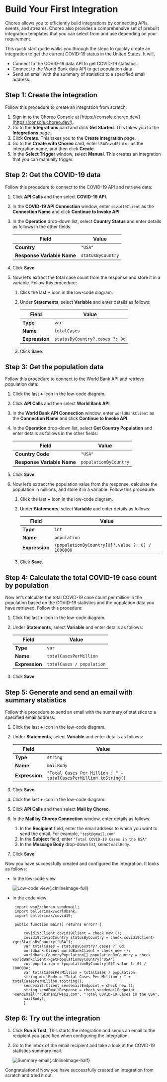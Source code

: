 # Build Your First Integration

Choreo allows you to efficiently build integrations by connecting APIs, events, and streams. Choreo also provides a comprehensive set of prebuilt integration templates that you can select from and use depending on your requirement.

This quick start guide walks you through the steps to quickly create an integration to get the current COVID-19 status in the United States. It will,

  - Connect to the COVID-19 data API to get COVID-19 statistics.
  - Connect to the World Bank data API to get population data.
  - Send an email with the summary of statistics to a specified email address.

## Step 1: Create the integration

Follow this procedure to create an integration from scratch:

1. Sign in to the Choreo Console at [https://console.choreo.dev/](https://console.choreo.dev/).
2. Go to the **Integrations** card and click **Get Started**. This takes you to the **Integrations** page.
3. Click **Create**. This takes you to the **Create Integration** page.
4. Go to the **Create with Choreo** card, enter `USACovidStatus` as the integration name, and then click **Create**.
5. In the **Select Trigger** window, select **Manual**. This creates an integration that you can manually trigger.

## Step 2: Get the COVID-19 data 

Follow this procedure to connect to the COVID-19 API and retrieve data:

1. Click **API Calls** and then select **COVID-19 API**.
2. In the **COVID-19 API Connection** window, enter `covid19Client` as the **Connection Name** and click **Continue to Invoke API**.
3. In the **Operation** drop-down list, select **Country Status** and enter details as follows in the other fields:

    | **Field**                  | **Value**         |
    |----------------------------|-------------------|
    | **Country**                | `"USA"`           |
    | **Response Variable Name** | `statusByCountry` |

4. Click **Save**.
5. Now let’s extract the total case count from the response and store it in a variable. Follow this procedure:

    1. Click the last **+** icon in the low-code diagram.
    2. Under **Statements**, select **Variable** and enter details as follows:

        | **Field**      | **Value**                     |
        |----------------|-------------------------------|
        | **Type**       | `var`                         |
        | **Name**       | `totalCases`                  |
        | **Expression** | `statusByCountry?.cases ?: 0d`|

    3. Click **Save**.

## Step 3: Get the population data

Follow this procedure to connect to the World Bank API and retrieve population data:

1. Click the last **+** icon in the low-code diagram.
2. Click **API Calls** and then select **World Bank API**.
3. In the **World Bank API Connection** window, enter `worldBankClient` as the **Connection Name** and click **Continue to Invoke API**.
4. In the **Operation** drop-down list, select **Get Country Population** and enter details as follows in the other fields:

    | **Field**                  | **Value**            |
    |----------------------------|----------------------|
    | **Country Code**           | `"USA"`              |
    | **Response Variable Name** | `populationByCountry`|

5. Click **Save**.
6. Now let’s extract the population value from the response, calculate the population in millions, and store it in a variable. Follow this procedure:

    1. Click the last **+** icon in the low-code diagram.
    2. Under **Statements**, select **Variable** and enter details as follows:

        | **Field**      | **Value**                     |
        |----------------|-------------------------------|
        | **Type**       | `int`                         |
        | **Name**       | `population`                  |
        | **Expression** | `(populationByCountry[0]?.value ?: 0) / 1000000`|

    3. Click **Save**.

## Step 4: Calculate the total COVID-19 case count by population 

Now let’s calculate the total COVID-19 case count per million in the population based on the COVID-19 statistics and the population data you have retrieved. Follow this procedure:

1. Click the last **+** icon in the low-code diagram.
2. Under **Statements**, select **Variable** and enter details as follows:

    | **Field**      | **Value**                     |
    |----------------|-------------------------------|
    | **Type**       | `var`                         |
    | **Name**       | `totalCasesPerMillion`        |
    | **Expression** | `totalCases / population`     |

3. Click **Save**.
         
## Step 5: Generate and send an email with summary statistics

Follow this procedure to send an email with the summary of statistics to a specified email address:

1. Click the last **+** icon in the low-code diagram.
2. Under **Statements**, select **Variable** and enter details as follows:

    | **Field**      | **Value**                     |
    |----------------|-------------------------------|
    | **Type**       | `string`                      |
    | **Name**       | `mailBody`                    |
    | **Expression** | `"Total Cases Per Million : " + totalCasesPerMillion.toString()`|

3. Click **Save**.
4. Click the last **+** icon in the low-code diagram.
5. Click **API Calls** and then select **Mail by Choreo**.
6. In the **Mail by Choreo Connection** window, enter details as follows: 

    1. In the **Recipient** field, enter the email address to which you want to send the email. For example, `"test@gmail.com"`
    2. In the **Subject** field, enter `"Total COVID-19 Cases in the USA"`
    3. In the **Message Body** drop-down list, select `mailBody`.

7. Click **Save**.

Now you have successfully created and configured the integration. It looks as follows:

- In the low-code view

    ![Low-code view](../assets/img/integrations/integration-low-code-view.png){.cInlineImage-full}

- In the code view
    
   ```ballerina
    import wso2/choreo.sendemail;
    import ballerinax/worldbank;
    import ballerinax/covid19;
    
    public function main() returns error? {
    
        covid19:Client covid19Client = check new ();
        covid19:CovidCountry statusByCountry = check covid19Client->getStatusByCountry("USA");
        var totalCases = statusByCountry?.cases ?: 0d;
        worldbank:Client worldBankClient = check new ();
        worldbank:CountryPopulation[] populationByCountry = check worldBankClient->getPopulationByCountry("USA");
        int population = (populationByCountry[0]?.value ?: 0) / 1000000;
        var totalCasesPerMillion = totalCases / population;
        string mailBody = "Total Cases Per Million : " + totalCasesPerMillion.toString();
        sendemail:Client sendemailEndpoint = check new ();
        string sendEmailResponse = check sendemailEndpoint->sendEmail("rukshani@wso2.com", "Total COVID-19 Cases in the USA", 
        mailBody);
        }
   ```

## Step 6: Try out the integration

1. Click **Run & Test**. This starts the integration and sends an email to the recipient you specified when configuring the integration.
2. Go to the inbox of the email recipient and take a look at the COVID-19 statistics summary mail. 

     ![Summary email](../assets/img/integrations/covid-summary-email.png){.cInlineImage-half}

Congratulations! Now you have successfully created an integration from scratch and tried it out.
